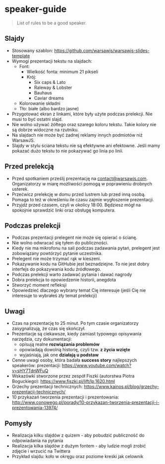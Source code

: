 # speaker-guide

> List of rules to be a good speaker.

## Slajdy

* Stosowany szablon: https://github.com/warsawjs/warsawjs-slides-template
* Wymogi prezentacji tekstu na slajdach:
    * Font:
        - Wielkość fonta: minimum 21 pikseli
        - Krój:
            - Six caps & Lato
            - Raleway & Lobster
            - Bauhaus
            - Caviar dreams
    * Kolorowanie składni
    * Tło: białe (albo bardzo jasne)
* Przygotować ekran z linkami, które były użyte podczas prelekcji. Nie musi 
   to być ostatni slajd.
* Nie wolno używać żółtego oraz szarego koloru tekstu. Takie kolory nie są 
   dobrze widoczne na rzutniku.
* Na slajdach nie może być żadnej reklamy innych podmiotów niż WarsawJS.
* Slajdy w stylu ściana tekstu nie są efektywne ani efektowne. Jeśli mamy 
    pokazać dużo tekstu to nie pokazywać go linia po linii.

## Przed prelekcją

* Przed spotkaniem prześlij prezentację na contact@warsawjs.com.
   Organizatorzy w miarę możliwości pomogą w poprawieniu drobnych usterek.
* Przećwicz prelekcję w domu przed lustrem lub przed inną osobą.  Pomaga to 
   też w określeniu ile czasu zajmie wygłoszenie prezentacji.
* Przyjdź przed czasem, czyli w okolicy 18:00. Będziesz mógł na spokojnie
   sprawdzić linki oraz obsługę komputera.

## Podczas prelekcji

* Podczas prezentacji prelegent nie może się opierać o ścianę.
* Nie wolno odwracać się tyłem do publiczności.
* Kiedy nie ma mikrofonu na sali podczas zadawania pytań, prelegent jest
   zobowiązany powtórzyć pytanie uczestnika.
* Prelegent nie może trzymać rąk w kieszeni.
* Pokazywanie kodu na GitHubie jest beznadziejne. To nie jest dobry interfejs
    do pokazywania kodu źródłowego.
* Podczas prelekcji warto zadawać pytania i dawać nagrody
* Dobra prelekcja to opowiedzenie historii, anegdota
* Stworzyć moment refleksji
* Opowiedzieć dlaczego wybrany temat Cię interesuje (jeśli Cię nie interesuje
    to wybrałeś zły temat prelekcji)

## Uwagi

* Czas na prezentację to 25 minut. Po tym czasie organizatorzy zasygnalizują,
   że czas się skończył.
* Prezentacje są ciekawsze, kiedy zamiast typowego opisywania narzędzia,
   czy dokumentacji:
    * opisują realne **rozwiązania problemów**
    * opowiadają dowolną historię, czyli tzw. **z życia wzięte**
    * wyjaśniają, jak one **działają u podstaw**
* Cenne uwagi osoby, która badała **success story** najlepszych speakerów:
    prezentacji: https://www.youtube.com/watch?v=sHY7TdnWFuQ
* Wskazówki stworzone przez zespół Fiszki (autorstwa Piotra Boguckiego):
    https://www.fiszki.pl/lift/lp,1620.html
* Grzechy prezentacji technicznych:
    https://www.kainos.pl/blog/grzechy-prezentacji-technicznych/
* 10 przykazań tworzenia prezentacji i prezentowania:
    http://www.conowego.pl/porady/10-przykazan-tworzenia-prezentacji-i-prezentowania-13974/

## Pomysły

* Realizacja kilku slajdów z quizem - aby pobudzić publiczność do odpowiadania
    na pytania
* Realizacja kilka slajdów z dużym fontem - aby ludzie mogli zrobić zdjęcie
    i wrzucić na Twittera
* Przykład slajdu: koło w okręgu oraz poziome kreski jak celownik
